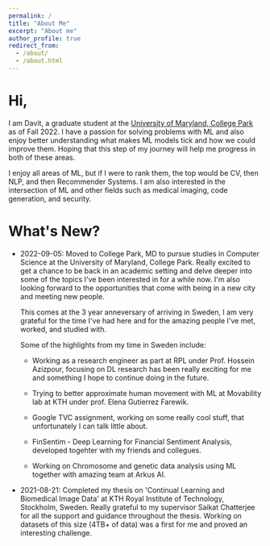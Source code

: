 ```yaml
---
permalink: /
title: "About Me"
excerpt: "About me"
author_profile: true
redirect_from: 
  - /about/
  - /about.html
---
```


Hi,
======

I am Davit, a graduate student at the [University of Maryland, College Park](https://www.umd.edu/) as of Fall 2022. I have a passion for solving problems with ML and also enjoy better understanding what makes ML models tick and how we could improve them. Hoping that this step of my journey will help me progress in both of these areas.

I enjoy all areas of ML, but if I were to rank them, the top would be CV, then NLP, and then Recommender Systems. I am also interested in the intersection of ML and other fields such as medical imaging, code generation, and security.

What's New?
======

- 2022-09-05: Moved to College Park, MD to pursue studies in Computer Science at the University of Maryland, College Park. Really excited to get a chance to be back in an academic setting and delve deeper into some of the topics I've been interested in for a while now. I'm also looking forward to the opportunities that come with being in a new city and meeting new people.

  This comes at the 3 year anneversary of arriving in Sweden, I am very grateful for the time I've had here and for the amazing people I've met, worked, and studied with.

  Some of the highlights from my time in Sweden include:

  - Working as a research engineer as part at RPL under Prof. Hossein Azizpour, focusing on DL research has been really exciting for me and something I hope to continue doing in the future.

  - Trying to better approximate human movement with ML at Movability lab at KTH under prof. Elena Gutierrez Farewik.

  - Google TVC assignment, working on some really cool stuff, that unfortunately I can talk little about.

  - FinSentim - Deep Learning for Financial Sentiment Analysis, developed togehter with my friends and collegues.

  - Working on Chromosome and genetic data analysis using ML together with amazing team at Arkus AI.

- 2021-08-21: Completed my thesis on 'Continual Learning and Biomedical Image Data' at KTH Royal Institute of Technology, Stockholm, Sweden. Really grateful to my supervisor Saikat Chatterjee for all the support and guidance throughout the thesis. Working on datasets of this size (4TB+ of data) was a first for me and proved an interesting challenge.
